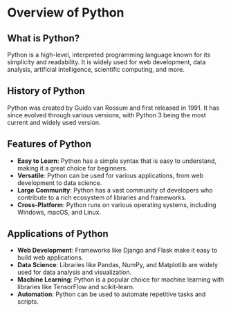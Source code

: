 # Overview of Python

## What is Python?
Python is a high-level, interpreted programming language known for its simplicity and readability. It is widely used for web development, data analysis, artificial intelligence, scientific computing, and more.

## History of Python
Python was created by Guido van Rossum and first released in 1991. It has since evolved through various versions, with Python 3 being the most current and widely used version.

## Features of Python
- **Easy to Learn**: Python has a simple syntax that is easy to understand, making it a great choice for beginners.
- **Versatile**: Python can be used for various applications, from web development to data science.
- **Large Community**: Python has a vast community of developers who contribute to a rich ecosystem of libraries and frameworks.
- **Cross-Platform**: Python runs on various operating systems, including Windows, macOS, and Linux.

## Applications of Python
- **Web Development**: Frameworks like Django and Flask make it easy to build web applications.
- **Data Science**: Libraries like Pandas, NumPy, and Matplotlib are widely used for data analysis and visualization.
- **Machine Learning**: Python is a popular choice for machine learning with libraries like TensorFlow and scikit-learn.
- **Automation**: Python can be used to automate repetitive tasks and scripts.


